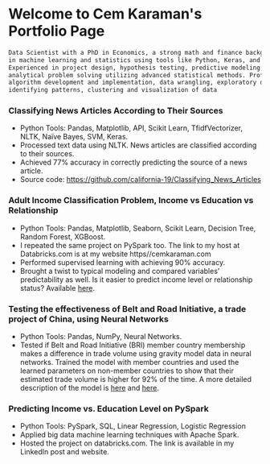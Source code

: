 # Welcome to Cem Karaman's Portfolio Page
```markdown
Data Scientist with a PhD in Economics, a strong math and finance background, and experience 
in machine learning and statistics using tools like Python, Keras, and MATLAB. 
Experienced in project design, hypothesis testing, predictive modeling, and 
analytical problem solving utilizing advanced statistical methods. Proficient in 
algorithm development and implementation, data wrangling, exploratory data analysis, 
identifying patterns, clustering and visualization of data
```
### Classifying News Articles According to Their Sources

-	Python Tools: Pandas, Matplotlib, API, Scikit Learn, TfidfVectorizer, NLTK, Naïve Bayes, SVM, Keras.
-	Processed text data using NLTK. News articles are classified according to their sources.
-	Achieved 77% accuracy in correctly predicting the source of a news article.
-	Source code: https://github.com/california-19/Classifying_News_Articles

### Adult Income Classification Problem, Income vs Education vs Relationship
-	Python Tools: Pandas, Matplotlib, Seaborn, Scikit Learn, Decision Tree, Random Forest, XGBoost.
-	I repeated the same project on PySpark too. The link to my host at Databricks.com is at my website https//cemkaraman.com
-	Performed supervised learning with achieving 90% accuracy.
-	Brought a twist to typical modeling and compared variables’ predictability as well. Is it easier to predict income level or relationship status? Available [here](https://github.com/california-19/Adult_Income).

### Testing the effectiveness of Belt and Road Initiative, a trade project of China, using Neural Networks
-	Python Tools: Pandas, NumPy, Neural Networks.
-	Tested if Belt and Road Initiative (BRI) member country membership makes a difference in trade volume using gravity model data in neural networks. Trained the model with member countries and used the learned parameters on non-member countries to show that their estimated trade volume is higher for 92% of the time. A more detailed description of the model is [here](https://www.cemkaraman.com/) and [here](https://github.com/california-19/BRI_testing_with_Gravity_Model).

### Predicting Income vs. Education Level on PySpark
-	Python Tools: PySpark, SQL, Linear Regression, Logistic Regression
-	Applied big data machine learning techniques with Apache Spark.
-	Hosted the project on databricks.com. The link is available in my LinkedIn post and website.
